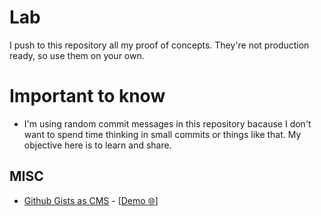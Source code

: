# Lab

I push to this repository all my proof of concepts. They're not production ready, so use them on your own.

# Important to know

- I'm using random commit messages in this repository bacause I don't want to spend time thinking in small commits or things like that. My objective here is to learn and share.

## MISC

- [Github Gists as CMS](./misc/github-gists-as-cms) - [[Demo :globe_with_meridians:](https://amendoa.dev/lab/github-gists-as-cms)]
